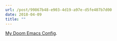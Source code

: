 ```yaml
---
url: /post/99867b48-e903-4d19-a97e-d5fe407b7d00
date: 2018-04-09
title: ""
---
```


[My Doom Emacs Config](https://github.com/hjertnes/doom). 
